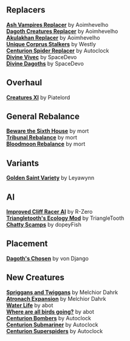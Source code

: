 ## Replacers
[**Ash Vampires Replacer**](https://www.nexusmods.com/morrowind/mods/42832) by Aoimhevelho  
[**Dagoth Creatures Replacer**](https://www.nexusmods.com/morrowind/mods/42834) by Aoimhevelho  
[**Akulakhan Replacer**](https://www.nexusmods.com/morrowind/mods/42855) by Aoimhevelho  
[**Unique Corprus Stalkers**](https://download.fliggerty.com/download--749) by Westly  
[**Centurion Spider Replacer**](https://www.nexusmods.com/morrowind/mods/47349) by Autoclock  
[**Divine Vivec**](https://www.nexusmods.com/morrowind/mods/46342) by SpaceDevo  
[**Divine Dagoths**](https://www.nexusmods.com/morrowind/mods/45536) by SpaceDevo  

## Overhaul
[**Creatures XI**](https://www.nexusmods.com/morrowind/mods/30563) by Piatelord  

## General Rebalance
[**Beware the Sixth House**](https://www.nexusmods.com/morrowind/mods/46036) by mort  
[**Tribunal Rebalance**](https://www.nexusmods.com/morrowind/mods/45713) by mort  
[**Bloodmoon Rebalance**](https://www.nexusmods.com/morrowind/mods/45714) by mort  

## Variants
[**Golden Saint Variety**](https://www.nexusmods.com/morrowind/mods/46430) by Leyawynn  

## AI
[**Improved Cliff Racer AI**](https://www.nexusmods.com/morrowind/mods/44712) by R-Zero  
[**Triangletooth's Ecology Mod**](https://www.nexusmods.com/morrowind/mods/47061) by TriangleTooth  
[**Chatty Scamps**](https://www.nexusmods.com/morrowind/mods/44790) by dopeyFish  

## Placement
[**Dagoth's Chosen**](https://www.nexusmods.com/morrowind/mods/31429) by von Django  

## New Creatures  
[**Spriggans and Twiggans**](https://www.nexusmods.com/morrowind/mods/43350) by Melchior Dahrk  
[**Atronach Expansion**](https://www.nexusmods.com/morrowind/mods/22189/?) by Melchior Dahrk  
[**Water Life**](https://abitoftaste.altervista.org/morrowind/index.php?option=content&task=view&id=8&catid=43&Itemid=10&-Water-Life) by abot  
[**Where are all birds going?**](https://abitoftaste.altervista.org/morrowind/index.php?option=content&task=view&id=3&catid=43&Itemid=10&-Where-are-all-birds-going) by abot  
[**Centurion Bombers**](https://www.nexusmods.com/morrowind/mods/47347) by Autoclock  
[**Centurion Submariner**](https://www.nexusmods.com/morrowind/mods/47350) by Autoclock  
[**Centurion Superspiders**](https://www.nexusmods.com/morrowind/mods/47351) by Autoclock  
